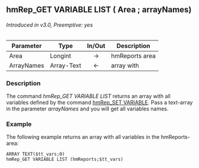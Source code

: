 ## hmRep_GET VARIABLE LIST ( Area ; arrayNames)
###### Introduced in v3.0, Preemptive: yes

|Parameter|Type|In/Out|Description
|---|---|:---:|---
|Area|Longint|→|hmReports area
|ArrayNames|Array-Text|←|array with


### Description
The command *hmRep_GET VARIABLE LIST* returns an array with all variables defined by the command [hmRep_SET VARIABLE](hmRep_SetVariable.md). Pass a text-array in the parameter *arrayNames* and you will get all variables names.

### Example
The following example returns an array with all variables in the hmReports-area:

```4d
ARRAY TEXT($tt_vars;0)
hmRep_GET VARIABLE LIST (hmReports;$tt_vars)
```
